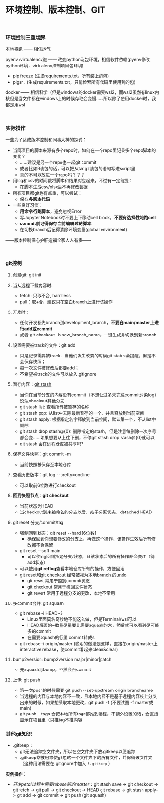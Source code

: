 # 环境控制、版本控制、GIT

</br>

### 环境控制三重境界

本地裸跑 —— 相信运气

pyenv+virtualencv跑 —— 改变python及包环境，相信软件依赖(pyenv修改python环境，virtualenv控制项目包环境)
- pip freeze (生成requirements.txt，所有装上的包)
- pigar . (生成requirements.txt，只能检索所有代码里使用到的包)

docker —— 相信科学（但是windows的docker需要wsl2，而wsl2虽然有linux内核但是当文件都在windows上的时候存取会变慢……所以除了使用docker时，我都是用wsl


</br>


### 实际操作

一些为了达成版本控制和同事大神的探讨：

- 当同项目的脚本来源有多个repo时，如何在一个repo里记录多个repo脚本的变化？
  - ……建议是另一个repo也一起git commit
  - 或者比如R装包的话，可以把从tar.gz装包的语句写进script里
  - 真的不可以放进一个repo吗？？？
- 用log和csv的时间戳将脚本和结果对应起来，不过有一定前提：
  - 在脚本生成csv/xlsx后不再修改数据
- 所有项目都git也有点重，可以尝试：
  - 保存**多版本代码**
- 一些良好习惯：
  - **用命令行跑脚本**，避免忽视Error
  - 写Jupyter Notebook时不要上下移动cell block，**不要有选择性地跑cell**
  - **commit前记得保存当前编辑过的脚本**
  - 在切换branch后记得清除环境变量(global environment)

——版本控制保心护肝造福全家人人有责——


</br>


### git控制

1. 创建git: git init
2. 当从远程下载内容时: 
    - fetch: 只取不合, harmless
    - pull：取+合，建议只在空白branch上进行该操作
3. 开发时：
    - 任何开发都先branch到development_branch，**不要在main/master上进行add或commit**
    - 或者 git checkout -b new_branch_name，一键生成并切换到新branch
4. 设置需要被track的文件：git add 
    - 只是记录需要被track，当他们发生改变的时候git status会提醒，但是不会保存快照；
    - 每一次文件被修改后都要add；
    - 不希望被track的文件可以放入.gitignore
    
5. 暂存内容：[git stash](https://www.cnblogs.com/tocy/p/git-stash-reference.html)

    - 当你在当前分支的内容没有commit（不想让过多未完成commit污染log）没法checkout其他分支
    - git stash list: 查看所有被暂存的名称
    - git stash pop: 从list中去除最新暂存的一个，并且释放到当前空间
    - git stash apply: 根据指定名字释放到当前空间，默认第一个，不从list中删除
    - git stash drop stash@{0}: 删除指定的stash，但是注意每删除一次序号都会变……如果想要从上往下删，不停git stash drop stash@{0}就可以
    - git stash 会在远程仓库被共享吗?

6. 保存文件快照：git commit -m
    - 当前快照被保存至本地仓库

7. 查看历史版本：git log --pretty=oneline 
    - 可以取前6位数进行checkout

8. **回到快照节点：git checkout**
    - 当前状态为HEAD
    - 当checkout到未被命名的分支以后，处于分离状态，detached HEAD

9. git reset 分支/commit/tag
    - 强制回到状态：git reset --hard \[6位数\]
      - 确保回到你想要修改的分支上，再做这个操作，该操作生效后所有修改都不会保留
    - git reset --soft main
      - 可以使log回到指定分支/状态，且该状态后的所有操作都会变红（待add状态）
    - 可以使用**git reflog**查看本地仓库所有的操作，方便回滚
    - [git reset和git checkout 经常被视为本地branch 的undo](https://www.atlassian.com/git/tutorials/resetting-checking-out-and-reverting)
      - git reset 常用于回到commit状态
      - git checkout 常用于撤回文件状态
      - git revert 常用于远程分支的更改，本地不常用

10. 多commit合并: git squash
    - git rebase -i HEAD~3 
      - Linux里面莫名奇妙地不能这么做，但是Terminal/wsl可以
      - HEAD后面的~数量尽量要比需要squash的大，然后就可以看到尽可能多的commit
      - 在需要squash的行里 commit转成s
    - git rebase -i origin/master (聪明的做法是这样，直接在origin/master上interactive rebase，使commit看起来clean&clear)

11. bump2version: bump2version major|minor|patch
    - 先squash再bump，不然会吞commit

12. 上传: git push
    - 第一次push的时候需要 git push --set-upstream origin branchname
    - 当远程的内容与本地内容不一致，且本地内容不是基于远程内容枝上分叉出来的时候，如果想采取本地更改，git push -f (不要试图 -f master或main)
    - git push --tags 会把本地所有tags都推到远程，不额外设置的话，会直接显示在项目里（只推tag不推内容

### 其他git知识
- .gitkeep：
  - git无法追踪空文件夹，所以在空文件夹下放.gitkeep以便追踪
  - .gitkeep常被用来使git忽略一个文件夹下的所有文件，并保留该文件夹（这种用法需要在.gitignore中加入 `!.gitkeep` ）

    

**实例操作：**

- *开发petal过程中需要rebase新的master*：git stash save ->  git checkout -> git fetch -> git pull -> git checkout -> HEAD git rebase -> git stash apply-> git add -> git commit -> git push (git squash)



